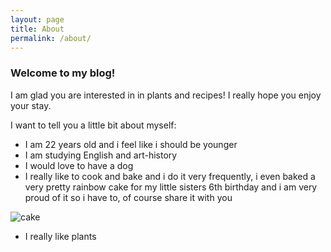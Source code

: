 ```yaml
---
layout: page
title: About
permalink: /about/
---
```


### Welcome to my blog! 

I am glad you are interested in in plants and recipes! 
I really hope you enjoy your stay. 

I want to tell you a little bit about myself:
* I am 22 years old and i feel like i should be younger
* I am studying English and art-history 
* I would love to have a dog
* I really like to cook and bake and i do it very frequently, i even baked a very pretty rainbow cake for my little sisters 6th birthday and i am very proud of it so i have to, of course share it with you

![cake](https://user-images.githubusercontent.com/96064736/150767778-460c19a0-87e7-4f0c-8cd7-90034871a937.png)
* I really like plants





[jekyll-organization]: https://github.com/jekyll
